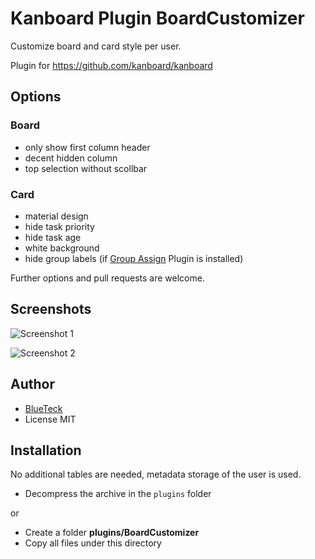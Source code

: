 # Kanboard Plugin BoardCustomizer

Customize board and card style per user.

Plugin for https://github.com/kanboard/kanboard


## Options

### Board
- only show first column header
- decent hidden column
- top selection without scollbar

### Card
- material design
- hide task priority
- hide task age
- white background
- hide group labels (if [Group Assign](https://github.com/creecros/group_assign) Plugin is installed)

Further options and pull requests are welcome.

## Screenshots

![Screenshot 1](https://user-images.githubusercontent.com/1961634/60758678-45135700-a01a-11e9-9c9d-23290daaddb7.png)

![Screenshot 2](https://user-images.githubusercontent.com/1961634/60758686-6f651480-a01a-11e9-8bb0-0afb13ba9a6e.png)

## Author

- [BlueTeck](https://github.com/BlueTeck)
- License MIT

## Installation

No additional tables are needed, metadata storage of the user is used.

- Decompress the archive in the `plugins` folder

or

- Create a folder **plugins/BoardCustomizer**
- Copy all files under this directory